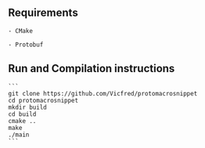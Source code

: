 ## Requirements

    - CMake

    - Protobuf

## Run and Compilation instructions

    ```
    git clone https://github.com/Vicfred/protomacrosnippet
    cd protomacrosnippet
    mkdir build
    cd build
    cmake ..
    make
    ./main
    ```

